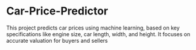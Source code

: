# Car-Price-Predictor
This project predicts car prices using machine learning, based on key specifications like engine size, car length, width, and height. It focuses on accurate valuation for buyers and sellers
